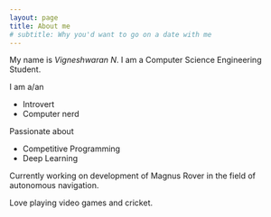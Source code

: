 ```yaml
---
layout: page
title: About me
# subtitle: Why you'd want to go on a date with me
---
```


My name is _Vigneshwaran N_. I am a Computer Science Engineering Student.

I am a/an
 * Introvert
 * Computer nerd

Passionate about

- Competitive Programming
- Deep Learning

Currently working on development of Magnus Rover in the field of autonomous navigation.

Love playing video games and cricket.

